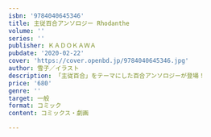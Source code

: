 ```yaml
---
isbn: '9784040645346'
title: 主従百合アンソロジー Rhodanthe
volume: ''
series: ''
publisher: ＫＡＤＯＫＡＷＡ
pubdate: '2020-02-22'
cover: 'https://cover.openbd.jp/9784040645346.jpg'
author: 雪子／イラスト
description: 「主従百合」をテーマにした百合アンソロジーが登場！
price: '680'
genre: ''
target: 一般
format: コミック
content: コミックス・劇画

---
```

